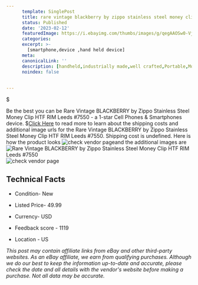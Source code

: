 ```yaml
---
      template: SinglePost
      title: rare vintage blackberry by zippo stainless steel money clip htf rim leeds 7550
      status: Published
      date: '2023-02-12'
      featuredImage: https://i.ebayimg.com/thumbs/images/g/qegAAOSw0-Vj4u2K/s-l225.jpg
      categories: 
      excerpt: >-
        [smartphone,device ,hand held device]
      meta:
      canonicalLink: ''
      description: [handheld,industrially made,well crafted,Portable,Mobile,Compact,Convenient,Lightweight,Maneuverable,Man-portable,Miniature,Carriable,Hand-held,Light,Holdable,Transportable,Mobile device,Pocket-sized,On-the-go,Wireless,Cordless,Compact size,Convenient size, smartphone,device ,hand held device]
      noindex: false
      
        
---
```

$

Be the best you can be  Rare Vintage BLACKBERRY by Zippo Stainless Steel Money Clip HTF RIM Leeds #7550 - a 1-star Cell Phones & Smartphones device.
$[Click Here](https://www.ebay.com/itm/225406227207?hash=item347b421307%3Ag%3AqegAAOSw0-Vj4u2K&mkevt=1&mkcid=1&mkrid=711-53200-19255-0&campid=%253CePNCampaignId%253E&customid=%253CreferenceId%253E&toolid=10049) to read more to learn about the shipping costs and additional image urls for the Rare Vintage BLACKBERRY by Zippo Stainless Steel Money Clip HTF RIM Leeds #7550. Shipping cost is undefined. Here is how the product looks ![check vendor page](https://i.ebayimg.com/thumbs/images/g/qegAAOSw0-Vj4u2K/s-l225.jpg)and the additional images are![Rare Vintage BLACKBERRY by Zippo Stainless Steel Money Clip HTF RIM Leeds #7550](https://i.ebayimg.com/images/g/qegAAOSw0-Vj4u2K/s-l1600.jpg)![check vendor page](https://origin-galleryplus.ebayimg.com/ws/web/225406227207_2_0_1/225x225.jpg,https://origin-galleryplus.ebayimg.com/ws/web/225406227207_3_0_1/225x225.jpg)



 ## Technical Facts 



     
      

 - Condition- New 


      

 - Listed Price- 49.99 


      

 - Currency- USD 


      

 - Feedback score - 1119 


      

 - Location - US 


      
      

 *_This post may contain affiliate links from eBay and other third-party websites. As an eBay affiliate, we earn from qualifying purchases. Although we do our best to keep the information up-to-date and accurate, please check the date and all details with the vendor's website before making a purchase. Not all data may be accurate._*







